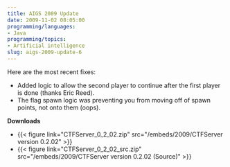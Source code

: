 ```yaml
---
title: AIGS 2009 Update
date: 2009-11-02 08:05:00
programming/languages:
- Java
programming/topics:
- Artificial intelligence
slug: aigs-2009-update-6
---
```

Here are the most recent fixes:

* Added logic to allow the second player to continue after the first player is done (thanks Eric Reed).
* The flag spawn logic was preventing you from moving off of spawn points, not onto them (oops).


**Downloads**

* {{< figure link="CTFServer_0_2_02.zip" src="/embeds/2009/CTFServer version 0.2.02" >}}
* {{< figure link="CTFServer_0_2_02_src.zip" src="/embeds/2009/CTFServer version 0.2.02 (Source)" >}}

